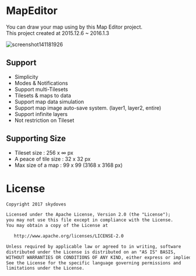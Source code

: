 # MapEditor
You can draw your map using by this Map Editor project. <br>
This project created at 2015.12.6 ~ 2016.1.3

![screenshot141181926](https://user-images.githubusercontent.com/24237865/30772410-01da934e-a095-11e7-8901-d4b1eafb7f43.png)

## Support
- Simplicity
- Modes & Notifications
- Support multi-Tilesets
- Tilesets & maps to data
- Support map data simulation
- Support map image auto-save system. (layer1, layer2, entire)
- Support infinite layers
- Not restriction on Tileset

## Supporting Size
- Tileset size : 256 x ∞ px
- A peace of tile size : 32 x 32 px
- Max size of a map : 99 x 99 (3168 x 3168 px)

# License
```xml
Copyright 2017 skydoves

Licensed under the Apache License, Version 2.0 (the "License");
you may not use this file except in compliance with the License.
You may obtain a copy of the License at

   http://www.apache.org/licenses/LICENSE-2.0

Unless required by applicable law or agreed to in writing, software
distributed under the License is distributed on an "AS IS" BASIS,
WITHOUT WARRANTIES OR CONDITIONS OF ANY KIND, either express or implied.
See the License for the specific language governing permissions and
limitations under the License.
```
